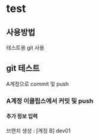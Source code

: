 # test
## 사용방법
테스트용 git 사용

## git 테스트
A계정으로 commit 및 push

### A계정 이클립스에서 커밋 및 push

#### 추가 정보 입력

브랜치 생성 : [계정 B] dev01
